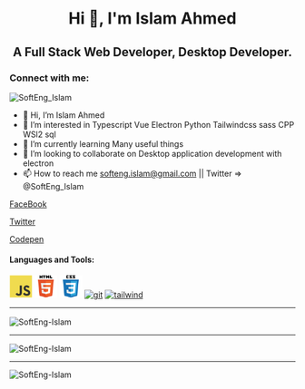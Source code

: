 <h1 align="center">Hi 👋, I'm Islam Ahmed</h1>
<h2 align="center">A Full Stack Web Developer, Desktop Developer.</h2>
<h3 align="left">Connect with me:</h3>
<p align="left"> <img src="https://komarev.com/ghpvc/?username=@SoftEng_Islam&label=Profile%20views&color=0e75b6&style=flat" alt="SoftEng_Islam"/></p>



- 👋 Hi, I’m Islam Ahmed
- 👀 I’m interested in Typescript Vue Electron Python Tailwindcss sass CPP WSl2 sql
- 🌱 I’m currently learning Many useful things
- 💞️ I’m looking to collaborate on Desktop application development with electron
- 📫 How to reach me softeng.islam@gmail.com || Twitter => @SoftEng_Islam



<p><a href="https://www.facebook.com/SoftEng.Islam/" target="_blank">FaceBook</a></p>
<p><a href="https://twitter.com/SoftEng_Islam/" target="_blank">Twitter</a></p>
<p><a href="https://codepen.io/SoftEng-Islam/" target="_blank">Codepen</a></p>


<h4 align="left">Languages and Tools:</h4>
<p align="left">
  <a href="https://developer.mozilla.org/en-US/docs/Web/JavaScript" target="_blank" rel="noreferrer"><img src="https://raw.githubusercontent.com/devicons/devicon/master/icons/javascript/javascript-original.svg" alt="javascript" width="40" height="40"/></a>
  <a href="https://www.w3.org/html/" target="_blank" rel="noreferrer"><img src="https://raw.githubusercontent.com/devicons/devicon/master/icons/html5/html5-original-wordmark.svg" alt="html5" width="40" height="40"/></a>
  <a href="https://www.w3schools.com/css/" target="_blank" rel="noreferrer"><img src="https://raw.githubusercontent.com/devicons/devicon/master/icons/css3/css3-original-wordmark.svg" alt="css3" width="40" height="40"/></a>
  <a href="https://git-scm.com/" target="_blank" rel="noreferrer"><img src="https://www.vectorlogo.zone/logos/git-scm/git-scm-icon.svg" alt="git" width="40" height="40"/></a>
  <a href="https://tailwindcss.com/" target="_blank" rel="noreferrer"><img src="https://www.vectorlogo.zone/logos/tailwindcss/tailwindcss-icon.svg" alt="tailwind" width="40" height="40"/></a>
</p>


<hr/>
<p>
<img align="center" src="https://github-readme-stats.vercel.app/api?username=SoftEng-Islam&show_icons=true&locale=en&theme=onedark" alt="SoftEng-Islam" />
<hr/>
<img align="center" src="https://github-readme-streak-stats.herokuapp.com/?user=SoftEng-Islam&theme=onedark" alt="SoftEng-Islam" />
<hr/>
<img align="left" src="https://github-readme-stats.vercel.app/api/top-langs?username=SoftEng-Islam&show_icons=true&locale=en&layout=compact&theme=onedark" alt="SoftEng-Islam" />
</p>

